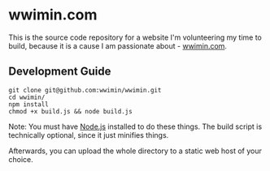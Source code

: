 # wwimin.com
This is the source code repository for a website I'm volunteering my time to build, because it is a cause I am passionate about - [wwimin.com](http://wwimin.com).

## Development Guide
```
git clone git@github.com:wwimin/wwimin.git
cd wwimin/
npm install
chmod +x build.js && node build.js
```
Note: You must have [Node.js](https://nodejs.org/) installed to do these things.
The build script is technically optional, since it just minifies things.

Afterwards, you can upload the whole directory to a static web host of your
choice.
